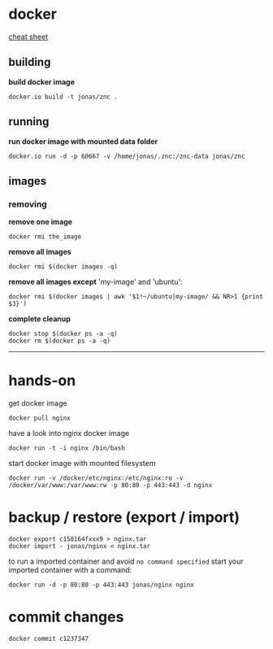 # docker
[cheat sheet](https://gist.github.com/wsargent/7049221)
## building
**build docker image**

	docker.io build -t jonas/znc .
	
## running
**run docker image with mounted data folder**

	docker.io run -d -p 60667 -v /home/jonas/.znc:/znc-data jonas/znc

## images	
### removing
**remove one image**

	docker rmi the_image

**remove all images**

	docker rmi $(docker images -q)

**remove all images except** 'my-image' and 'ubuntu':

	docker rmi $(docker images | awk '$1!~/ubuntu|my-image/ && NR>1 {print $3}')
	
**complete cleanup**

```
docker stop $(docker ps -a -q)
docker rm $(docker ps -a -q)
```

---

# hands-on
get docker image

```
docker pull nginx
```

have a look into nginx docker image

```
docker run -t -i nginx /bin/bash
```

start docker image with mounted filesystem

```
docker run -v /docker/etc/nginx:/etc/nginx:ro -v /docker/var/www:/var/www:rw -p 80:80 -p 443:443 -d nginx
```

# backup / restore (export / import)

```
docker export c158164fxxx9 > nginx.tar
docker import - jonas/nginx < nginx.tar
```

to run a imported container and avoid `no command specified` start your imported container with a command:

```
docker run -d -p 80:80 -p 443:443 jonas/nginx nginx
```

# commit changes

```
docker commit c1237347
```

